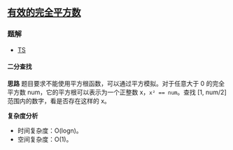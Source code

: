 ## [有效的完全平方数](https://leetcode-cn.com/problems/valid-perfect-square/)

### 题解
+ [TS](../../ts/384/367.ts)

#### 二分查找
**思路**
题目要求不能使用平方根函数，可以通过平方模拟。对于任意大于 0 的完全平方数 num，它的平方根可以表示为一个正整数 x，`x² == num`。查找 [1, num/2] 范围内的数字，看是否存在这样的 x。

**复杂度分析**
+ 时间复杂度：O(logn)。
+ 空间复杂度：O(1)。